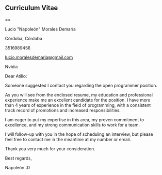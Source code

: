 ## Curriculum Vitae
==

Lucio "Napoleón" Morales Demaría

Córdoba, Córdoba

3516989458

lucio.moralesdemaria@gmail.com 

Nvidia

Dear Atilio: 

Someone suggested I contact you regarding the open programmer position.

As you will see from the enclosed resume, my education and professional experience make me an excellent candidate for the position. I have more than 4 years of experience in the field of programming, with a consistent track record of promotions and increased responsibilities. 

I am eager to put my expertise in this area, my proven commitment to excellence, and my strong communication skills to work for a team. 

I will follow-up with you in the hope of scheduling an interview, but please feel free to contact me in the meantime at my number or email. 

Thank you very much for your consideration. 

Best regards, 

Napoleón :D
